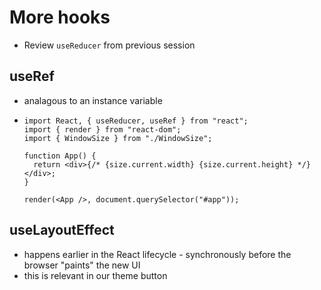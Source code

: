 # More hooks

- Review `useReducer` from previous session

## useRef

- analagous to an instance variable

- ```tsx
  import React, { useReducer, useRef } from "react";
  import { render } from "react-dom";
  import { WindowSize } from "./WindowSize";

  function App() {
    return <div>{/* {size.current.width} {size.current.height} */}</div>;
  }

  render(<App />, document.querySelector("#app"));
  ```

## useLayoutEffect

- happens earlier in the React lifecycle - synchronously before the browser "paints" the new UI
- this is relevant in our theme button
